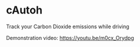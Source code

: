 # cAutoh

Track your Carbon Dioxide emissions while driving

Demonstration video: https://youtu.be/m0cx_Orydpg

